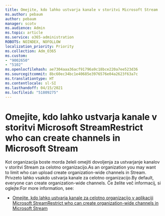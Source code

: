 ```yaml
---
title: Omejite, kdo lahko ustvarja kanale v storitvi Microsoft Stream
ms.author: pebaum
author: pebaum
manager: scotv
ms.audience: Admin
ms.topic: article
ms.service: o365-administration
ROBOTS: NOINDEX, NOFOLLOW
localization_priority: Priority
ms.collection: Adm_O365
ms.custom:
- "9002650"
- "5102"
ms.openlocfilehash: ae7304aaa36acf91796a9c18bce220a7ee523d36
ms.sourcegitcommit: 8bc60ec34bc1e40685e3976576e04a2623f63a7c
ms.translationtype: HT
ms.contentlocale: sl-SI
ms.lasthandoff: 04/15/2021
ms.locfileid: "51809275"
---
```

# <a name="restrict-who-can-create-channels-in-microsoft-stream"></a><span data-ttu-id="9e180-102">Omejite, kdo lahko ustvarja kanale v storitvi Microsoft Stream</span><span class="sxs-lookup"><span data-stu-id="9e180-102">Restrict who can create channels in Microsoft Stream</span></span>

<span data-ttu-id="9e180-103">Kot organizacija boste morda želeli omejiti dovoljenja za ustvarjanje kanalov v storitvi Stream za celotno organizacijo.</span><span class="sxs-lookup"><span data-stu-id="9e180-103">As an organization you may want to limit who can upload create organization-wide channels in Stream.</span></span> <span data-ttu-id="9e180-104">Privzeto lahko vsakdo ustvarja kanale za celotno organizacijo.</span><span class="sxs-lookup"><span data-stu-id="9e180-104">By default, everyone can create organization-wide channels.</span></span> <span data-ttu-id="9e180-105">Če želite več informacij, si oglejte:</span><span class="sxs-lookup"><span data-stu-id="9e180-105">For more information, see:</span></span>

- [<span data-ttu-id="9e180-106">Omejite, kdo lahko ustvarja kanale za celotno organizacijo v aplikaciji Microsoft Stream</span><span class="sxs-lookup"><span data-stu-id="9e180-106">Restrict who can create organization-wide channels in Microsoft Stream</span></span>](https://docs.microsoft.com/stream/restrict-companywide-channels)
